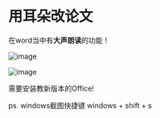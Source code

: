 # 用耳朵改论文

在word当中有**大声朗读**的功能！

![image](https://user-images.githubusercontent.com/543384/195527704-44c6326b-87fd-4ccf-bb97-45942bf6cc46.png)

![image](https://user-images.githubusercontent.com/543384/195528342-625472cc-b796-4dd3-85df-68aa247cc373.png)


需要安装教新版本的Office!

ps. windows截图快捷键 windows + shift + s
